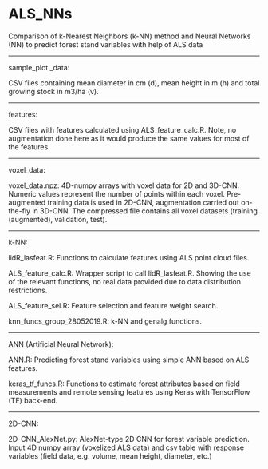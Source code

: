 # ALS_NNs
Comparison of k-Nearest Neighbors (k-NN) method and Neural Networks (NN) to predict forest stand variables with help of ALS data

---------
sample_plot _data:

CSV files containing mean diameter in cm (d), mean height in m (h) and total growing stock in m3/ha (v).

---------
features:

CSV files with features calculated using ALS_feature_calc.R. Note, no augmentation done here as it would produce the same values for most of the features.

---------
voxel_data:

voxel_data.npz:
4D-numpy arrays with voxel data for 2D and 3D-CNN. Numeric values represent the number of points within each voxel. Pre-augmented training data is used in 2D-CNN, augmentation carried out on-the-fly in 3D-CNN. The compressed file contains all voxel datasets (training (augmented), validation, test).


---------
k-NN:

lidR_lasfeat.R:
Functions to calculate features using ALS point cloud files.

ALS_feature_calc.R:
Wrapper script to call lidR_lasfeat.R. Showing the use of the relevant functions, no real data provided due to data distribution restrictions.

ALS_feature_sel.R:
Feature selection and feature weight search.

knn_funcs_group_28052019.R:
k-NN and genalg functions.

---------
ANN (Artificial Neural Network):

ANN.R:
Predicting forest stand variables using simple ANN based on ALS features.

keras_tf_funcs.R:
Functions to estimate forest attributes based on field measurements and remote sensing features using Keras with TensorFlow (TF) back-end.

---------
2D-CNN:

2D-CNN_AlexNet.py:
AlexNet-type 2D CNN for forest variable prediction. Input 4D numpy array (voxelized ALS data) and csv table with response variables (field data, e.g. volume, mean height, diameter, etc.)
